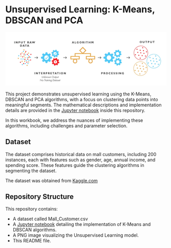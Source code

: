 # Unsupervised Learning: K-Means, DBSCAN and PCA


![Unsupervised Learning](Unsupervised_Learning.png)

This project demonstrates unsupervised learning using the K-Means, DBSCAN and PCA algorithms, with a focus on clustering data points into meaningful segments. The mathematical descriptions and implementation details are provided in the [Jupyter notebook](Unsupervised_Clustering.ipynb) inside this repository.

In this workbook, we address the nuances of implementing these algorithms, including challenges and parameter selection. 

## Dataset

The dataset comprises historical data on mall customers, including 200 instances, each with features such as gender, age, annual income, and spending score. These features guide the clustering algorithms in segmenting the dataset.

The dataset was obtained from [Kaggle.com](https://www.kaggle.com/datasets/vjchoudhary7/customer-segmentation-tutorial-in-python/data)

## Repository Structure

This repository contains:
* A dataset called Mall_Customer.csv
* A [Jupyter notebook](Unsupervised_Learning.ipynb) detailing the implementation of K-Means and DBSCAN algorithms.
* A PNG image visualizing the Unsupervised Learning model.
* This README file.

